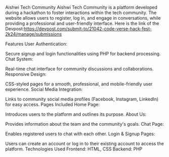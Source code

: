 Aishwi Tech Community
Aishwi Tech Community is a platform developed during a hackathon to foster interactions within the tech community. The website allows users to register, log in, and engage in conversations, while providing a professional and user-friendly interface.
Here is the link of the Devpost:https://devpost.com/submit-to/21042-code-verse-hack-fest-2k24/manage/submissions

Features
User Authentication:

Secure signup and login functionalities using PHP for backend processing.
Chat System:

Real-time chat interface for community discussions and collaborations.
Responsive Design:

CSS-styled pages for a smooth, professional, and mobile-friendly user experience.
Social Media Integration:

Links to community social media profiles (Facebook, Instagram, LinkedIn) for easy access.
Pages Included
Home Page:

Introduces users to the platform and outlines its purpose.
About Us:

Provides information about the team and the community's goals.
Chat Page:

Enables registered users to chat with each other.
Login & Signup Pages:

Users can create an account or log in to their existing account to access the platform.
Technologies Used
Frontend:
HTML, CSS
Backend:
PHP
